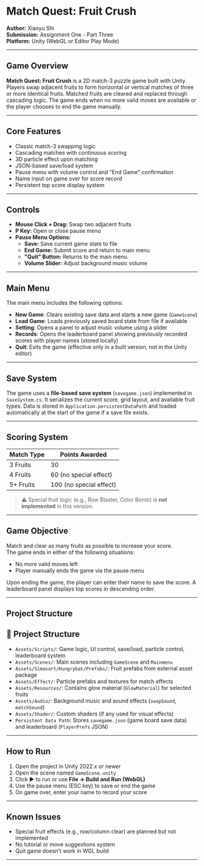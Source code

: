 # Match Quest: Fruit Crush

**Author:** Xiaoyu Shi  
**Submission:** Assignment One - Part Three  
**Platform:** Unity (WebGL or Editor Play Mode)

---

## Game Overview

**Match Quest: Fruit Crush** is a 2D match-3 puzzle game built with Unity. Players swap adjacent fruits to form horizontal or vertical matches of three or more identical fruits. Matched fruits are cleared and replaced through cascading logic. The game ends when no more valid moves are available or the player chooses to end the game manually.

---

## Core Features

- Classic match-3 swapping logic
- Cascading matches with continuous scoring
- 3D particle effect upon matching
- JSON-based save/load system
- Pause menu with volume control and "End Game" confirmation
- Name input on game over for score record
- Persistent top score display system

---

## Controls

- **Mouse Click + Drag:** Swap two adjacent fruits
- **P Key:** Open or close pause menu
- **Pause Menu Options:**
  - **Save:** Save current game state to file
  - **End Game:** Submit score and return to main menu
  - **"Quit" Button:** Returns to the main menu.
  - **Volume Slider:** Adjust background music volume

---

## Main Menu

The main menu includes the following options:

- **New Game**: Clears existing save data and starts a new game (`GameScene`)
- **Load Game**: Loads previously saved board state from file if available
- **Setting**: Opens a panel to adjust music volume using a slider
- **Records**: Opens the leaderboard panel showing previously recorded scores with player names (stored locally)
- **Quit**: Exits the game (effective only in a built version, not in the Unity editor)

---

## Save System

The game uses a **file-based save system** (`savegame.json`) implemented in `SaveSystem.cs`. It serializes the current score, grid layout, and available fruit types. Data is stored in `Application.persistentDataPath` and loaded automatically at the start of the game if a save file exists.

---

## Scoring System

| Match Type | Points Awarded |  
|------------|----------------|  
| 3 Fruits   | 30             |  
| 4 Fruits   | 60 (no special effect) |  
| 5+ Fruits  | 100 (no special effect) |

> ⚠️ Special fruit logic (e.g., Row Blaster, Color Bomb) is **not implemented** in this version.

---

## Game Objective

Match and clear as many fruits as possible to increase your score.  
The game ends in either of the following situations:
- No more valid moves left
- Player manually ends the game via the pause menu

Upon ending the game, the player can enter their name to save the score. A leaderboard panel displays top scores in descending order.

---

## Project Structure

## 📂 Project Structure

- `Assets/Scripts/`: Game logic, UI control, save/load, particle control, leaderboard system
- `Assets/Scenes/`: Main scenes including `GameScene` and `Mainmenu`
- `Assets/Simasart/Hungrybat/Prefabs/`: Fruit prefabs from external asset package
- `Assets/Effect/`: Particle prefabs and textures for match effects
- `Assets/Resources/`: Contains glow material (`GlowMaterial`) for selected fruits
- `Assets/Audio/`: Background music and sound effects (`swapSound`, `matchSound`)
- `Assets/Shader/`: Custom shaders (if any used for visual effects)
- `Persistent Data Path`: Stores `savegame.json` (game board save data) and leaderboard (`PlayerPrefs` JSON)

---

## How to Run

1. Open the project in Unity 2022.x or newer
2. Open the scene named `GameScene.unity`
3. Click ▶️ to run or use **File → Build and Run (WebGL)**
4. Use the pause menu (ESC key) to save or end the game
5. On game over, enter your name to record your score

---

## Known Issues

- Special fruit effects (e.g., row/column clear) are planned but not implemented
- No tutorial or move suggestions system
- Quit game doesn't work in WGL build

---

